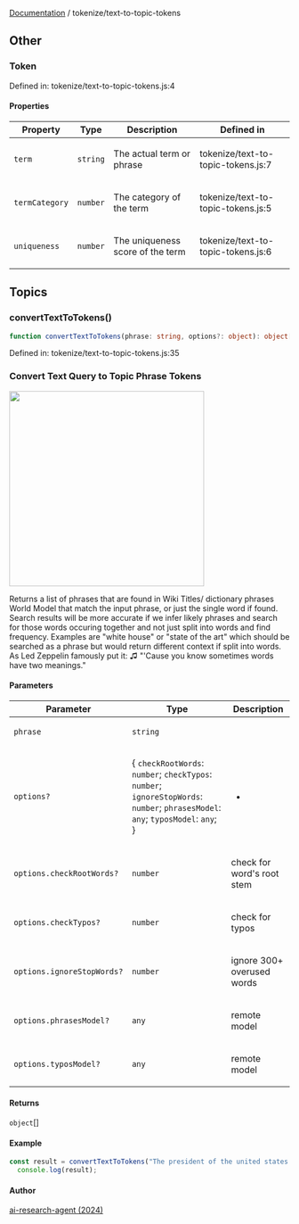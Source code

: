 [Documentation](../modules.md) / tokenize/text-to-topic-tokens

## Other

### Token

Defined in: tokenize/text-to-topic-tokens.js:4

#### Properties

<table>
<thead>
<tr>
<th>Property</th>
<th>Type</th>
<th>Description</th>
<th>Defined in</th>
</tr>
</thead>
<tbody>
<tr>
<td>

<a id="term"></a> `term`

</td>
<td>

`string`

</td>
<td>

The actual term or phrase

</td>
<td>

tokenize/text-to-topic-tokens.js:7

</td>
</tr>
<tr>
<td>

<a id="termcategory"></a> `termCategory`

</td>
<td>

`number`

</td>
<td>

The category of the term

</td>
<td>

tokenize/text-to-topic-tokens.js:5

</td>
</tr>
<tr>
<td>

<a id="uniqueness"></a> `uniqueness`

</td>
<td>

`number`

</td>
<td>

The uniqueness score of the term

</td>
<td>

tokenize/text-to-topic-tokens.js:6

</td>
</tr>
</tbody>
</table>

## Topics

### convertTextToTokens()

```ts
function convertTextToTokens(phrase: string, options?: object): object[];
```

Defined in: tokenize/text-to-topic-tokens.js:35

### Convert Text Query to Topic Phrase Tokens
<img width="350px"  src="https://i.imgur.com/NDrmSRQ.png" /> 

Returns a list of phrases that are found in Wiki Titles/ dictionary phrases World Model 
that match the input phrase, or just the single word if found. Search results will be
 more accurate if we infer likely phrases and search for those words occuring together and
 not just split into words and find frequency. Examples are "white house" or "state of the art"
 which should be searched as a phrase but would return different context if split into words.
 As Led Zeppelin famously put it: ♫ "'Cause you know sometimes words have two meanings."

#### Parameters

<table>
<thead>
<tr>
<th>Parameter</th>
<th>Type</th>
<th>Description</th>
</tr>
</thead>
<tbody>
<tr>
<td>

`phrase`

</td>
<td>

`string`

</td>
<td>

</td>
</tr>
<tr>
<td>

`options?`

</td>
<td>

\{ `checkRootWords`: `number`; `checkTypos`: `number`; `ignoreStopWords`: `number`; `phrasesModel`: `any`; `typosModel`: `any`; \}

</td>
<td>

*

</td>
</tr>
<tr>
<td>

`options.checkRootWords?`

</td>
<td>

`number`

</td>
<td>

check for word's root stem

</td>
</tr>
<tr>
<td>

`options.checkTypos?`

</td>
<td>

`number`

</td>
<td>

check for typos

</td>
</tr>
<tr>
<td>

`options.ignoreStopWords?`

</td>
<td>

`number`

</td>
<td>

ignore 300+ overused words

</td>
</tr>
<tr>
<td>

`options.phrasesModel?`

</td>
<td>

`any`

</td>
<td>

remote model

</td>
</tr>
<tr>
<td>

`options.typosModel?`

</td>
<td>

`any`

</td>
<td>

remote model

</td>
</tr>
</tbody>
</table>

#### Returns

`object`[]

#### Example

```ts
const result = convertTextToTokens("The president of the united states is in the white house", { phrasesModel, typosModel });
  console.log(result);
```

#### Author

[ai-research-agent (2024)](https://airesearch.js.org)
